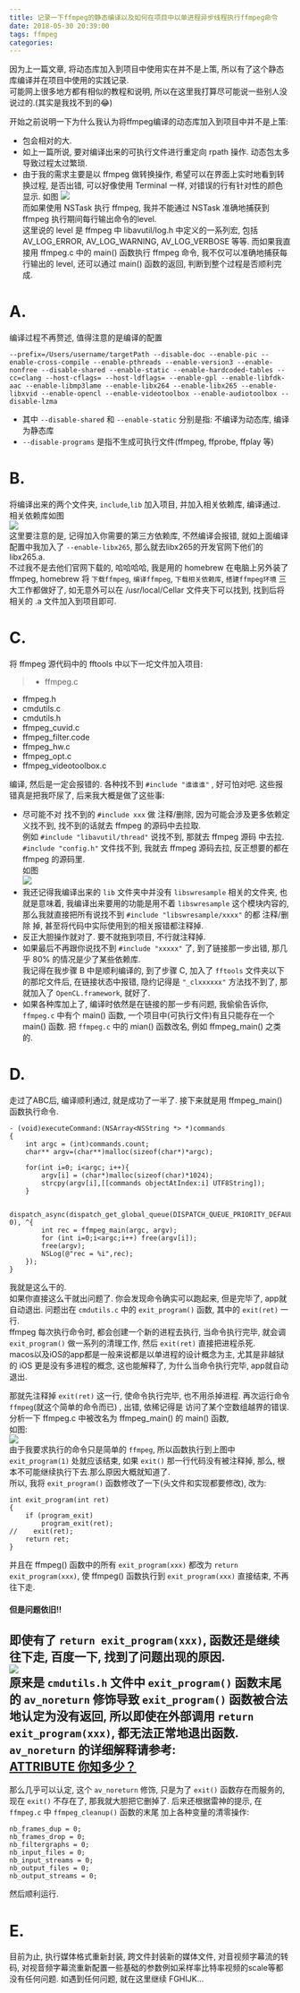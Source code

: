 ```yaml
---
title: 记录一下ffmpeg的静态编译以及如何在项目中以单进程异步线程执行ffmpeg命令
date: 2018-05-30 20:39:00
tags: ffmpeg
categories:
---
```


因为上一篇文章, 将动态库加入到项目中使用实在并不是上策, 所以有了这个静态库编译并在项目中使用的实践记录.  
可能网上很多地方都有相似的教程和说明, 所以在这里我打算尽可能说一些别人没说过的.(其实是我找不到的😂)  

开始之前说明一下为什么我认为将ffmpeg编译的动态库加入到项目中并不是上策:
* 包会相对的大.
* 如上一篇所说, 要对编译出来的可执行文件进行重定向 rpath 操作. 动态包太多导致过程太过繁琐.
* 由于我的需求主要是以 ffmpeg 做转换操作, 希望可以在界面上实时地看到转换过程, 是否出错, 可以好像使用 Terminal 一样, 对错误的行有针对性的颜色显示.  如图  ![](WechatIMG1450.jpeg)  
而如果使用 NSTask 执行 ffmpeg, 我并不能通过 NSTask 准确地捕获到 ffmpeg 执行期间每行输出命令的level.  
这里说的 level 是 ffmpeg 中 libavutil/log.h 中定义的一系列宏, 包括 AV_LOG_ERROR, AV_LOG_WARNING, AV_LOG_VERBOSE 等等.
而如果我直接用 ffmpeg.c 中的 main() 函数执行 ffmpeg 命令, 我不仅可以准确地捕获每行输出的 level, 还可以通过 main() 函数的返回, 判断到整个过程是否顺利完成.

# A.
编译过程不再赘述, 值得注意的是编译的配置
```
--prefix=/Users/username/targetPath --disable-doc --enable-pic --enable-cross-compile --enable-pthreads --enable-version3 --enable-nonfree --disable-shared --enable-static --enable-hardcoded-tables --cc=clang --host-cflags= --host-ldflags= --enable-gpl --enable-libfdk-aac --enable-libmp3lame --enable-libx264 --enable-libx265 --enable-libxvid --enable-opencl --enable-videotoolbox --enable-audiotoolbox --disable-lzma
```

* 其中 `--disable-shared` 和 `--enable-static` 分别是指: 不编译为动态库, 编译为静态库  
* `--disable-programs` 是指不生成可执行文件(ffmpeg, ffprobe, ffplay 等)

# B.
将编译出来的两个文件夹, `include`,`lib` 加入项目, 并加入相关依赖库, 编译通过.  
相关依赖库如图  
![](WechatIMG1453.jpeg)  
这里要注意的是, 记得加入你需要的第三方依赖库, 不然编译会报错, 就如上面编译配置中我加入了 `--enable-libx265`, 那么就去libx265的开发官网下他们的 libx265.a.  
不过我不是去他们官网下载的, 哈哈哈哈, 我是用的 homebrew 在电脑上另外装了 ffmpeg, homebrew 将 `下载ffmpeg`, `编译ffmpeg`, `下载相关依赖库`, `搭建ffmpeg环境` 三大工作都做好了, 如无意外可以在 /usr/local/Cellar 文件夹下可以找到, 找到后将相关的 .a 文件加入到项目即可.

# C.
将 ffmpeg 源代码中的 fftools 中以下一坨文件加入项目:
>* ffmpeg.c
* ffmpeg.h
* cmdutils.c
* cmdutils.h
* ffmpeg_cuvid.c
* ffmpeg_filter.code
* ffmpeg_hw.c
* ffmpeg_opt.c
* ffmpeg_videotoolbox.c  

编译, 然后是一定会报错的. 各种找不到 `#include "谁谁谁"` , 好可怕对吧. 这些报错真是把我吓尿了, 后来我大概是做了这些事:
* 尽可能不对 找不到的 `#include xxx` 做 注释/删除, 因为可能会涉及更多依赖定义找不到, 找不到的话就去 ffmpeg 的源码中去拉取.  
例如 `#include "libavutil/thread"` 说找不到, 那就去 ffmpeg 源码 中去拉. `#include "config.h"` 文件找不到, 我就去 ffmpeg 源码去拉, 反正想要的都在 ffmpeg 的源码里.  
如图  
![](WechatIMG1455.jpeg)  
* 我还记得我编译出来的 `lib` 文件夹中并没有 `libswresample` 相关的文件夹, 也就是意味着, 我编译出来要用的功能是用不着 `libswresample` 这个模块内容的, 那么我就直接把所有说找不到 `#include "libswresample/xxxx"` 的都 注释/删除 掉, 甚至将代码中实际使用到的相关报错都注释掉.
* 反正大胆操作就对了. 要不就拖到项目, 不行就注释掉.
* 如果最后不再跟你说找不到 `#include "xxxxx"` 了, 到了链接那一步出错, 那几乎 80% 的情况是少了某些依赖库.  
我记得在我步骤 B 中是顺利编译的, 到了步骤 C, 加入了 `fftools` 文件夹以下的那坨文件后, 在链接状态中报错, 隐约记得是 `"_clxxxxxx"` 方法找不到了, 那就加入了 `OpenCL.framework`, 就好了.
* 如果各种库加上了, 编译时依然是在链接的那一步有问题, 我偷偷告诉你, `ffmpeg.c` 中有个 main() 函数, 一个项目中(可执行文件)有且只能存在一个 main() 函数. 把 `ffmpeg.c` 中的 mian() 函数改名, 例如 ffmpeg_main() 之类的.  

# D.
走过了ABC后, 编译顺利通过, 就是成功了一半了. 接下来就是用 ffmpeg_main() 函数执行命令.  
```
- (void)executeCommand:(NSArray<NSString *> *)commands
{
    int argc = (int)commands.count;
    char** argv=(char**)malloc(sizeof(char*)*argc);

    for(int i=0; i<argc; i++){
        argv[i] = (char*)malloc(sizeof(char)*1024);
        strcpy(argv[i],[[commands objectAtIndex:i] UTF8String]);
    }

    dispatch_async(dispatch_get_global_queue(DISPATCH_QUEUE_PRIORITY_DEFAULT, 0), ^{
        int rec = ffmpeg_main(argc, argv);
        for (int i=0;i<argc;i++) free(argv[i]);
        free(argv);
        NSLog(@"rec = %i",rec);
    });
}
```
我就是这么干的.  
如果你直接这么干就出问题了. 你会发现命令确实可以跑起来, 但是完毕了, app就自动退出.
问题出在 `cmdutils.c` 中的 `exit_program()` 函数, 其中的 `exit(ret)` 一行.  
ffmpeg 每次执行命令时, 都会创建一个新的进程去执行, 当命令执行完毕, 就会调 `exit_program()` 做一系列的清理工作, 然后 `exit(ret)` 直接把进程杀死.  
macos以及iOS的app都是一般来说都是以单进程的设计概念为主, 尤其是非越狱的 iOS 更是没有多进程的概念, 这也能解释了, 为什么当命令执行完毕, app就自动退出.  

那就先注释掉 `exit(ret)` 这一行, 使命令执行完毕, 也不用杀掉进程.
再次运行命令 `ffmpeg`(就这个简单的命令而已) , 出错, 依稀记得是 访问了某个空数组越界的错误.
分析一下 ffmpeg.c 中被改名为 ffmpeg_main() 的 main() 函数,  
如图:  
![](1527693870904.jpg)  
由于我要求执行的命令只是简单的 `ffmpeg`, 所以函数执行到上图中 `exit_program(1)` 处就应该结束, 如果 `exit()` 那一行代码没有被注释掉, 那么, 根本不可能继续执行下去.那么原因大概就知道了.    
所以, 我将 `exit_program()` 函数修改了一下(头文件和实现都要修改), 改为:
```
int exit_program(int ret)
{
    if (program_exit)
        program_exit(ret);
//    exit(ret);
    return ret;
}
```
并且在 ffmpeg() 函数中的所有 `exit_program(xxx)` 都改为 `return exit_program(xxx)`, 使 ffmpeg() 函数执行到 `exit_program(xxx)` 直接结束, 不再往下走.

#### 但是问题依旧!!
即使有了 `return exit_program(xxx)`, 函数还是继续往下走, 百度一下, 找到了问题出现的原因.  
![](1527694497040.jpg)  
原来是 `cmdutils.h` 文件中 `exit_program()` 函数末尾的 `av_noreturn` 修饰导致 `exit_program()` 函数被合法地认定为没有返回, 所以即使在外部调用 `return exit_program(xxx)`, 都无法正常地退出函数.  
`av_noreturn` 的详细解释请参考:  
[__ATTRIBUTE__ 你知多少？](https://www.cnblogs.com/astwish/p/3460618.html)  
---
那么几乎可以认定, 这个 `av_noreturn` 修饰, 只是为了 `exit()` 函数存在而服务的, 现在 `exit()` 不存在了, 那我就大胆把它删掉了.
后来还根据雷神的提示, 在 `ffmpeg.c` 中 `ffmpeg_cleanup()` 函数的末尾 加上各种变量的清零操作:  
```
nb_frames_dup = 0;
nb_frames_drop = 0;
nb_filtergraphs = 0;
nb_input_files = 0;
nb_input_streams = 0;
nb_output_files = 0;
nb_output_streams = 0;
```
然后顺利运行.

# E.
目前为止, 执行媒体格式重新封装, 跨文件封装新的媒体文件, 对音视频字幕流的转码, 对视音频字幕流重新配置一些基础的参数例如采样率比特率视频的scale等都没有任何问题. 如遇到任何问题, 就在这里继续 FGHIJK...
